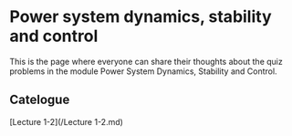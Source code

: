 # Power system dynamics, stability and control

This is the page where everyone can share their thoughts about the quiz problems in the module Power System Dynamics, Stability and Control.

## Catelogue

[Lecture 1-2](/Lecture 1-2.md)
